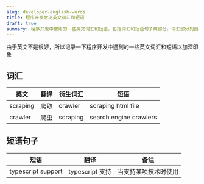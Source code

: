 ```yaml
---
slug: developer-english-words
title: 程序开发常见英文词汇和短语
draft: true
summary: 程序开发中常用的一些英文词汇和短语，包括词汇和短语句子两部分。词汇部分列出了英文单词或短语、翻译、衍生词汇和短语。短语句子部分列出了短语、翻译和备注。
---
```


由于英文不是很好，所以记录一下程序开发中遇到的一些英文词汇和短语以加深印象

<!--truncate-->

## 词汇

| 英文     | 翻译 | 衍生词汇 | 短语                   |
| -------- | ---- | -------- | ---------------------- |
| scraping | 爬取 | crawler  | scraping html file     |
| crawler  | 爬虫 | scraping | search engine crawlers |

## 短语句子

| 短语               | 翻译            | 备注                 |
| ------------------ | --------------- | -------------------- |
| typescript support | typescript 支持 | 当支持某项技术时使用 |
